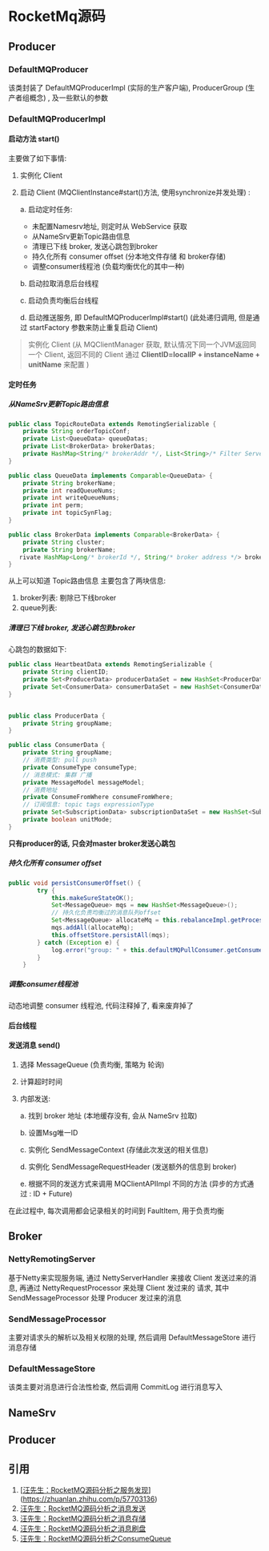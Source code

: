 # RocketMq源码

## Producer

### DefaultMQProducer

该类封装了 DefaultMQProducerImpl (实际的生产客户端), ProducerGroup (生产者组概念) , 及一些默认的参数

### DefaultMQProducerImpl

#### 启动方法 start()

主要做了如下事情:

1. 实例化 Client  

2. 启动 Client (MQClientInstance#start()方法, 使用synchronize并发处理) : 

   a.	启动定时任务:

   * 未配置Namesrv地址, 则定时从 WebService 获取
   * 从NameSrv更新Topic路由信息
   * 清理已下线 broker, 发送心跳包到broker
   * 持久化所有 consumer offset (分本地文件存储 和 broker存储)
   * 调整consumer线程池 (负载均衡优化的其中一种)

   b.   启动拉取消息后台线程

   c.   启动负责均衡后台线程

   d.   启动推送服务, 即 DefaultMQProducerImpl#start() (此处递归调用, 但是通过 startFactory 参数来防止重复启动 Client)

> 实例化 Client  (从 MQClientManager 获取, 默认情况下同一个JVM返回同一个 Client, 返回不同的 Client 通过 **ClientID=localIP + instanceName + unitName** 来配置 )

#### 定时任务

##### 从NameSrv更新Topic路由信息

```java
public class TopicRouteData extends RemotingSerializable {
    private String orderTopicConf;
    private List<QueueData> queueDatas;
    private List<BrokerData> brokerDatas;
    private HashMap<String/* brokerAddr */, List<String>/* Filter Server */> filterServerTable;
}
```

```java
public class QueueData implements Comparable<QueueData> {
    private String brokerName;
    private int readQueueNums;
    private int writeQueueNums;
    private int perm;
    private int topicSynFlag;
}
```

``` java
public class BrokerData implements Comparable<BrokerData> {
    private String cluster;
    private String brokerName;
   rivate HashMap<Long/* brokerId */, String/* broker address */> brokerAddrs;
}
```

从上可以知道 Topic路由信息 主要包含了两块信息:

1. broker列表: 剔除已下线broker
2. queue列表:

##### 清理已下线 broker, 发送心跳包到broker

心跳包的数据如下:

```java
public class HeartbeatData extends RemotingSerializable {
    private String clientID;
    private Set<ProducerData> producerDataSet = new HashSet<ProducerData>();
    private Set<ConsumerData> consumerDataSet = new HashSet<ConsumerData>();
}
```

```java

public class ProducerData {
    private String groupName;
}
```

```java
public class ConsumerData {
    private String groupName;
    // 消费类型: pull push
    private ConsumeType consumeType;
    // 消息模式: 集群 广播
    private MessageModel messageModel;
    // 消费地址
    private ConsumeFromWhere consumeFromWhere;
    // 订阅信息: topic tags expressionType
    private Set<SubscriptionData> subscriptionDataSet = new HashSet<SubscriptionData>();
    private boolean unitMode;
}
```

**只有producer的话, 只会对master broker发送心跳包**

##### 持久化所有 consumer offset

``` java
public void persistConsumerOffset() {
        try {
            this.makeSureStateOK();
            Set<MessageQueue> mqs = new HashSet<MessageQueue>();
            // 持久化负责均衡过的消息队列offset
            Set<MessageQueue> allocateMq = this.rebalanceImpl.getProcessQueueTable().keySet();
            mqs.addAll(allocateMq);
            this.offsetStore.persistAll(mqs);
        } catch (Exception e) {
            log.error("group: " + this.defaultMQPullConsumer.getConsumerGroup() + " persistConsumerOffset exception", e);
        }
    }
```

##### 调整consumer线程池

动态地调整 consumer 线程池, 代码注释掉了, 看来废弃掉了

#### 后台线程



#### 发送消息 send()

1. 选择 MessageQueue (负责均衡, 策略为 轮询)

2. 计算超时时间

3. 内部发送:

   a.	找到 broker 地址 (本地缓存没有, 会从 NameSrv 拉取)

   b.    设置Msg唯一ID

   c.	实例化 SendMessageContext (存储此次发送的相关信息)

   d.    实例化 SendMessageRequestHeader (发送额外的信息到 broker)

   e.	根据不同的发送方式来调用 MQClientAPIImpl 不同的方法 (异步的方式通过 : ID + Future)

在此过程中, 每次调用都会记录相关的时间到 FaultItem, 用于负责均衡

## Broker

### NettyRemotingServer

基于Netty来实现服务端, 通过 NettyServerHandler 来接收 Client 发送过来的消息, 再通过 NettyRequestProcessor 来处理 Client 发过来的 请求, 其中 SendMessageProcessor 处理 Producer 发过来的消息

### SendMessageProcessor

主要对请求头的解析以及相关权限的处理, 然后调用 DefaultMessageStore 进行消息存储

### DefaultMessageStore

该类主要对消息进行合法性检查, 然后调用 CommitLog 进行消息写入

## NameSrv



## Producer



## 引用

1. [[汪先生：RocketMQ源码分析之服务发现](https://zhuanlan.zhihu.com/p/57703136)](https://zhuanlan.zhihu.com/p/57703136)
2. [汪先生：RocketMQ源码分析之消息发送](https://zhuanlan.zhihu.com/p/58026650)
3. [汪先生：RocketMQ源码分析之消息存储](https://zhuanlan.zhihu.com/p/58728454)
4. [汪先生：RocketMQ源码分析之消息刷盘](https://zhuanlan.zhihu.com/p/58755005)
5. [汪先生：RocketMQ源码分析之ConsumeQueue](https://zhuanlan.zhihu.com/p/59516998)